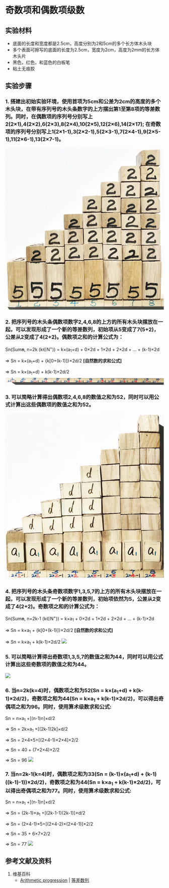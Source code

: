 # 奇数项和偶数项级数

## 实验材料

- 底面的长度和宽度都是2.5cm，高度分别为2和5cm的多个长方体木头块
- 多个表面可擦写的底面的长度为2.5cm，宽度为2cm，高度为2mm的长方体木头片
- 黑色，红色，和蓝色的白板笔
- 粘土无痕胶

## 实验步骤

### 1. 搭建出初始实验环境，使用首项为5cm和公差为2cm的高度的多个木头块，在带有序列号的木头条数字的上方摆出第1至第8项的等差数列。同时，在偶数项的序列号分别写上2(2×1),4(2×2),6(2×3),8(2×4),10(2×5),12(2×6),14(2×17); 在奇数项的序列号分别写上1(2×1-1),3(2×2-1),5(2×3-1),7(2×4-1),9(2×5-1),11(2×6-1),13(2×7-1)。
![](/images/数系/等差数列/奇数项和偶数项级数/1a1.jpg)

### 2. 把序列号的木头条偶数项数字2,4,6,8的上方的所有木头块摆放在一起，可以发现形成了一个新的等差数列，初始项从5变成了7(5+2)，公差从2变成了4(2+2)。偶数项之和的计算公式为：

Sn(Sum**n**, n=2k (k∈N<sup>+</sup>)) = k×(a<sub>1</sub>+d) + 0×2d + 1×2d + 2×2d + ... + (k-1)×2d

⇒ Sn = k×(a<sub>1</sub>+d) + {k[0+(k-1)]}×2d/2 **[自然数的求和公式]**

⇒ Sn = k×(a<sub>1</sub>+d) + k(k-1)×2d/2
![](/images/数系/等差数列/奇数项和偶数项级数/1a2.jpg)

### 3. 可以简略计算得出偶数项2,4,6,8的数值之和为52，同时可以用公式计算出这些偶数项的数值之和为52。
![](/images/数系/等差数列/奇数项和偶数项级数/1a3.jpg)

### 4. 把序列号的木头条奇数项数字1,3,5,7的上方的所有木头块摆放在一起，可以发现形成了一个新的等差数列，初始项依然为5，公差从2变成了4(2+2)。奇数项之和的计算公式为：

Sn(Sum**n**, n=2k-1 (k∈N<sup>+</sup>)) = k×a<sub>1</sub> + 0×2d + 1×2d + 2×2d + ... + (k-1)×2d

⇒ Sn = k×a<sub>1</sub> + {k[0+(k-1)]}×2d/2 **[自然数的求和公式]**

⇒ Sn = k×a<sub>1</sub> + k(k-1)×2d/2
![](/images/数系/等差数列/奇数项和偶数项级数/1a4.jpg)

### 5. 可以简略计算得出奇数项1,3,5,7的数值之和为44，同时可以用公式计算出这些奇数项的数值之和为44。
![](/images/数系/等差数列/奇数项和偶数项级数/1a5.jpg)

### 6. 当n=2k(k=4)时，偶数项之和为52(Sn = k×(a<sub>1</sub>+d) + k(k-1)×2d/2)，奇数项之和为44(Sn = k×a<sub>1</sub> + k(k-1)×2d/2)，可以得出奇偶项之和为96。同时，使用算术级数求和公式:

Sn = n×a<sub>1</sub> +[(n-1)n]×d/2

⇒ Sn = 2k×a<sub>1</sub> +[(2k-1)2k]×d/2

⇒ Sn = 2×4×5+[(2×4-1)×2×4]×2/2

⇒ Sn = 40 + (7×2×4)×2/2

⇒ Sn = 96
![](/images/数系/等差数列/奇数项和偶数项级数/1a6.jpg)

### 7. 当n=2k-1(k=4)时，偶数项之和为33(Sn = (k-1)×(a<sub>1</sub>+d) + (k-1)((k-1)-1))×2d/2)，奇数项之和为44(Sn = k×a<sub>1</sub> + k(k-1)×2d/2)，可以得出奇偶项之和为77。同时，使用算术级数求和公式:

Sn = n×a<sub>1</sub> +[(n-1)n]×d/2

⇒ Sn = (2k-1)×a<sub>1</sub> +[(2k-1-1)(2k-1)]×d/2

⇒ Sn = (2×4-1)×5+[(2×4-2)×(2×4-1)]×2/2

⇒ Sn = 35 + 6×7×2/2

⇒ Sn = 77
![](/images/数系/等差数列/奇数项和偶数项级数/1a7.jpg)

## 参考文献及资料

1. 维基百科
	- [Arithmetic progression](https://en.wikipedia.org/wiki/Arithmetic_progression) | [等差数列](https://zh.wikipedia.org/wiki/%E7%AD%89%E5%B7%AE%E6%95%B0%E5%88%97) 